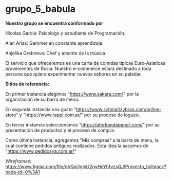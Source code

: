 # grupo_5_babula

**Nuestro grupo se encuentra conformado por**

Nicolas García: Psicologo y estudiante de Programación.

Alan Arias: Gammer en constante aprendizaje.

Anjelika Grebneva: Chef y amante de la música.

El servicio que ofreceremos es una carta de comidas tipicas Euro-Asiaticas provenientes de Rusia. Nuestro e-commerce estará destinado a toda persona que quiera experimentar nuevos sabores en su paladar.

**Sitios de referencia:**

En primer instancia elegimos "https://www.sakara.com/" por la organización de su barra de menú.

En segunda instancia nos gusto "https://www.schmaltzybros.com/online-store" y "https://www.rappi.com.ar/" por su proceso de logueo.

En tercer instancia seleccionamos "https://aforkandapencil.com/" por su presentación de productos y el proceso de compra.

Como última instancia, agregamos "Mis compras" a la barra de menu, la cual contiene pedidos antiguos realizados. Esta idea la sacamos de "https://www.pedidosya.com.ar/"


*Wireframes:*
https://www.figma.com/file/dVQxUgIxU2gyHeYhfyzsQJ/Proyecto_fullstack?node-id=0%3A1



